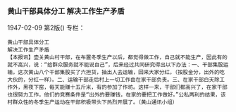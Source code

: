 ### 黄山干部具体分工  解决工作生产矛盾

1947-02-09
第2版()
专栏：

    黄山干部具体分工
    解决工作生产矛盾
    【本报讯】壶关黄山村干部，在布置冬季生产以后，都觉得做工作，自己就不能生产，因此有的就不高兴，说：“给群众服务就不能说自己”，后来经过共同研究得出以下办法：一、干部集股运输，这次黄山八个干部集股买了六担货，抽出人去运输，回来大家分红，（按股金分，出外的吃大伙的，分红一样）。二、运输干部走后村上一切工作由在家干部负责。三、在家干部白天除工作外，黑夜下窑，每天能赚十五斤米，有的参加了作坊。这样一来，干部们都高兴了，在家干部也很努力工作，他们的竞赛条件是“出外的要赚钱，在家的要把工作做好。”公私两利的结果，该村群众性的冬季生产运动在干部积极带头下热烈开展了。（黄山通讯小组）
